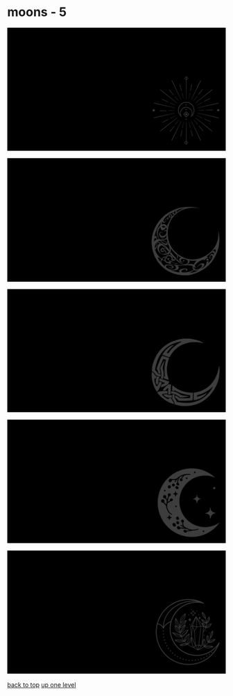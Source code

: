# moons - 5
[![esoteric_moon_artstudiodesignsvg.png](/terminal/grey%20on%20black/little/moons/esoteric_moon_artstudiodesignsvg.png "esoteric_moon_artstudiodesignsvg.png")](/terminal/grey%20on%20black/little/moons/esoteric_moon_artstudiodesignsvg.png)

[![moon_1.png](/terminal/grey%20on%20black/little/moons/moon_1.png "moon_1.png")](/terminal/grey%20on%20black/little/moons/moon_1.png)

[![moon_2.png](/terminal/grey%20on%20black/little/moons/moon_2.png "moon_2.png")](/terminal/grey%20on%20black/little/moons/moon_2.png)

[![moon_buds_artstudiodesignsvg.png](/terminal/grey%20on%20black/little/moons/moon_buds_artstudiodesignsvg.png "moon_buds_artstudiodesignsvg.png")](/terminal/grey%20on%20black/little/moons/moon_buds_artstudiodesignsvg.png)

[![moon_crystals_artstudiodesignsvg.png](/terminal/grey%20on%20black/little/moons/moon_crystals_artstudiodesignsvg.png "moon_crystals_artstudiodesignsvg.png")](/terminal/grey%20on%20black/little/moons/moon_crystals_artstudiodesignsvg.png)



[back to top](#)
[up one level](/terminal/grey%20on%20black/little/README.MD)

